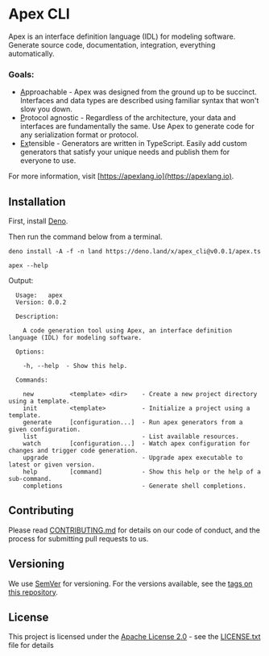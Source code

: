 # Apex CLI

Apex is an interface definition language (IDL) for modeling software. Generate source code, documentation, integration, everything automatically.

### Goals:

- <ins>A</ins>pproachable - Apex was designed from the ground up to be succinct. Interfaces and data types are described using familiar syntax that won't slow you down.
- <ins>P</ins>rotocol agnostic - Regardless of the architecture, your data and interfaces are fundamentally the same. Use Apex to generate code for any serialization format or protocol.
- <ins>Ex</ins>tensible - Generators are written in TypeScript. Easily add custom generators that satisfy your unique needs and publish them for everyone to use.

For more information, visit [https://apexlang.io](https://apexlang.io).

## Installation

First, install [Deno](https://github.com/denoland/deno_install).

Then run the command below from a terminal.

```
deno install -A -f -n land https://deno.land/x/apex_cli@v0.0.1/apex.ts
```

```shell
apex --help
```

Output:

```
  Usage:   apex
  Version: 0.0.2

  Description:

    A code generation tool using Apex, an interface definition language (IDL) for modeling software.

  Options:

    -h, --help  - Show this help.

  Commands:

    new          <template> <dir>    - Create a new project directory using a template.
    init         <template>          - Initialize a project using a template.
    generate     [configuration...]  - Run apex generators from a given configuration.
    list                             - List available resources.
    watch        [configuration...]  - Watch apex configuration for changes and trigger code generation.
    upgrade                          - Upgrade apex executable to latest or given version.
    help         [command]           - Show this help or the help of a sub-command.
    completions                      - Generate shell completions.
```

## Contributing

Please read [CONTRIBUTING.md](https://github.com/apexlang/apex/blob/main/CONTRIBUTING.md) for details on our code of conduct, and the process for submitting pull requests to us.

## Versioning

We use [SemVer](http://semver.org/) for versioning. For the versions available, see the [tags on this repository](https://github.com/apexlang/apex/tags).

## License

This project is licensed under the [Apache License 2.0](https://choosealicense.com/licenses/apache-2.0/) - see the [LICENSE.txt](LICENSE.txt) file for details

